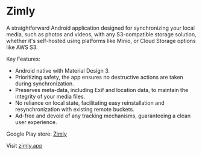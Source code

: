 
# Zimly

A straightforward Android application designed for synchronizing your local media, such as photos and videos, with any S3-compatible storage solution, whether it's self-hosted using platforms like Minio, or Cloud Storage options like AWS S3.

Key Features:

* Android native with Material Design 3.
* Prioritizing safety, the app ensures no destructive actions are taken during synchronization.
* Preserves meta-data, including Exif and location data, to maintain the integrity of your media files.
* No reliance on local state, facilitating easy reinstallation and resynchronization with existing remote buckets.
* Ad-free and devoid of any tracking mechanisms, guaranteeing a clean user experience.


Google Play store:
[Zimly](https://play.google.com/store/apps/details?id=io.zeitmaschine.zimzync)

Visit [zimly.app](https://play.google.com/store/apps/details?id=io.zeitmaschine.zimzync)
